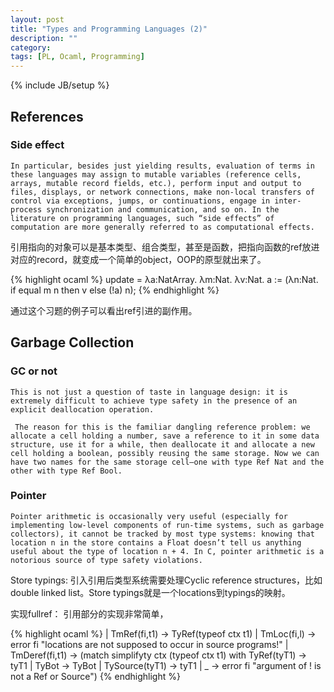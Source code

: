 ```yaml
---
layout: post
title: "Types and Programming Languages (2)"
description: ""
category:
tags: [PL, Ocaml, Programming]
---
```

{% include JB/setup %}


## References

### Side effect
    In particular, besides just yielding results, evaluation of terms in these languages may assign to mutable variables (reference cells, arrays, mutable record fields, etc.), perform input and output to files, displays, or network connections, make non-local transfers of control via exceptions, jumps, or continuations, engage in inter-process synchronization and communication, and so on. In the literature on programming languages, such “side effects” of computation are more generally referred to as computational effects.

引用指向的对象可以是基本类型、组合类型，甚至是函数，把指向函数的ref放进对应的record，就变成一个简单的object，OOP的原型就出来了。


{% highlight ocaml %}
update = λa:NatArray. λm:Nat. λv:Nat.
     a := (λn:Nat. if equal m n then v else (!a) n);
{% endhighlight %}

通过这个习题的例子可以看出ref引进的副作用。

## Garbage Collection

### GC or not
    This is not just a question of taste in language design: it is extremely difficult to achieve type safety in the presence of an explicit deallocation operation.

     The reason for this is the familiar dangling reference problem: we allocate a cell holding a number, save a reference to it in some data structure, use it for a while, then deallocate it and allocate a new cell holding a boolean, possibly reusing the same storage. Now we can have two names for the same storage cell—one with type Ref Nat and the other with type Ref Bool.

### Pointer
    Pointer arithmetic is occasionally very useful (especially for implementing low-level components of run-time systems, such as garbage collectors), it cannot be tracked by most type systems: knowing that location n in the store contains a Float doesn’t tell us anything useful about the type of location n + 4. In C, pointer arithmetic is a notorious source of type safety violations.

Store typings: 引入引用后类型系统需要处理Cyclic reference structures，比如double linked list。Store typings就是一个locations到typings的映射。

实现fullref： 引用部分的实现非常简单，

{% highlight ocaml %}
| TmRef(fi,t1) ->
    TyRef(typeof ctx t1)
| TmLoc(fi,l) ->
    error fi "locations are not supposed to occur in source programs!"
| TmDeref(fi,t1) ->
    (match simplifyty ctx (typeof ctx t1) with
        TyRef(tyT1) -> tyT1
      | TyBot -> TyBot
      | TySource(tyT1) -> tyT1
      | _ -> error fi "argument of ! is not a Ref or Source")
{% endhighlight %}
